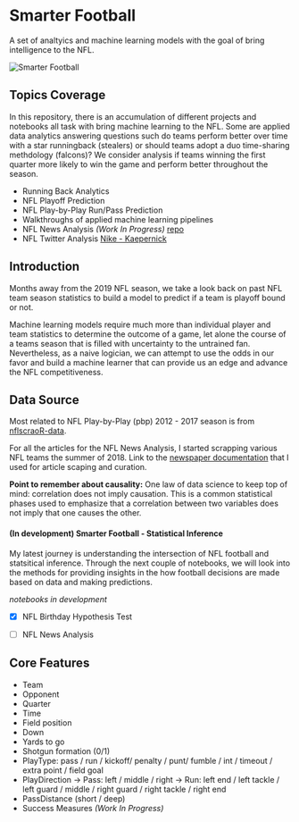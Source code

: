 # Smarter Football
A set of analtyics and machine learning models with the goal of bring intelligence to the NFL. 

![Smarter Football](https://imagesvc.timeincapp.com/v3/mm/image?url=https%3A%2F%2Fcdn-s3.si.com%2Fs3fs-public%2F2017%2F06%2F27%2Fsmarterfootballlogo.jpg "smarterfootballlogo")

## Topics Coverage
In this repository, there is an accumulation of different projects and notebooks all task with bring machine learning to the NFL. Some are applied data analytics answering questions such do teams perform better over time with a star runningback (stealers) or should teams adopt a duo time-sharing methdology (falcons)? We consider analysis if teams winning the first quarter more likely to win the game and perform better throughout the season. 
* Running Back Analytics
* NFL Playoff Prediction
* NFL Play-by-Play Run/Pass Prediction 
* Walkthroughs of applied machine learning pipelines 
* NFL News Analysis _(Work In Progress)_ [repo](https://github.com/naivelogic/NFL-smarter-football/tree/master/NFL%20News%20Analysis)
* NFL Twitter Analysis [Nike - Kaepernick](https://github.com/naivelogic/NFL-smarter-football/blob/master/Twitter%20Analysis%20on%20Nike's%20Kaepernick%20Endorsement.ipynb)

## Introduction
Months away from the 2019 NFL season, we take a look back on past NFL team season statistics to build a model to predict if a team is playoff bound or not. 

Machine learning models require much more than individual player and team statistics to determine the outcome of a game, let alone the course of a teams season that is filled with uncertainty to the untrained fan. Nevertheless, as a naive logician, we can attempt to use the odds in our favor and build a machine learner that can provide us an edge and advance the NFL competitiveness.


## Data Source
Most related to NFL Play-by-Play (pbp) 2012 - 2017 season is from [nflscraoR-data](https://github.com/ryurko/nflscrapR-data). 

For all the articles for the NFL News Analysis, I started scrapping various NFL teams the summer of 2018. Link to the [newspaper documentation](https://github.com/codelucas/newspaper) that I used for article scaping and curation.


__Point to remember about causality:__ One law of data science to keep top of mind: correlation does not imply causation. This is a common statistical phases used to emphasize that a correlation between two variables does not imply that one causes the other.

#### (In development) Smarter Football - Statistical Inference 
My latest journey is understanding the intersection of NFL football and statsitical inference. Through the next couple of notebooks, we will look into the methods for providing insights in the how football decisions are made based on data and making predictions. 

_notebooks in development_
- [x] NFL Birthday Hypothesis Test
- [ ] NFL News Analysis


## Core Features
* Team
* Opponent
* Quarter
* Time
* Field position
* Down
* Yards to go
* Shotgun formation (0/1)
* PlayType: pass / run / kickoff/ penalty / punt/ fumble / int / timeout / extra point / field goal
* PlayDirection
  -> Pass: left / middle / right
  -> Run: left end / left tackle / left guard / middle / right guard / right tackle / right end
* PassDistance (short / deep)
* Success Measures _(Work In Progress)_
